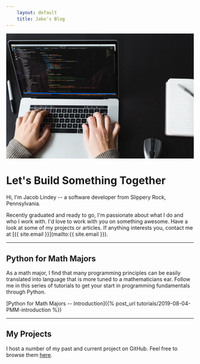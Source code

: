 ```yaml
---
    layout: default
    title: Jake's Blog
---
```

<img src="assets/images/laptop-code.jpg" class="post-header-image">

# Let's Build Something Together

Hi, I'm Jacob Lindey -- a software developer from Slippery Rock, Pennsylvania.

Recently graduated and ready to go, I'm passionate about what I do and who I work with.
I'd love to work with you on something awesome. Have a look at some of my projects or articles. If anything interests you, contact me at [{{ site.email }}](mailto:{{ site.email }}).

---

## Python for Math Majors

As a math major, I find that many programming principles can be easily translated into language that is more tuned to a mathematicians ear. Follow me in this series of tutorials to get your start in programming fundamentals through Python.

[Python for Math Majors -- Introduction]({% post_url tutorials/2019-08-04-PMM-introduction %})

---

## My Projects

I host a number of my past and current project on GitHub. Feel free to browse them [here](/projects/).
